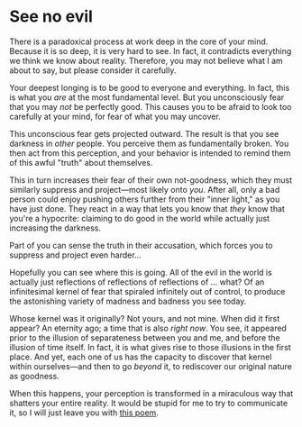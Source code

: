 # See no evil

There is a paradoxical process at work deep in the core of your mind. Because it is so deep, it is very hard to see. In fact, it contradicts everything we think we know about reality. Therefore, you may not believe what I am about to say, but please consider it carefully.

Your deepest longing is to be good to everyone and everything. In fact, this is what you _are_ at the most fundamental level. But you unconsciously fear that you may _not_ be perfectly good. This causes you to be afraid to look too carefully at your mind, for fear of what you may uncover.

This unconscious fear gets projected outward. The result is that you see darkness in _other_ people. You perceive them as fundamentally broken. You then act from this perception, and your behavior is intended to remind them of this awful "truth" about themselves.

This in turn increases their fear of their own not-goodness, which they must similarly suppress and project—most likely onto _you_. After all, only a bad person could enjoy pushing others further from their "inner light," as you have just done. They react in a way that lets you know that _they_ know that you're a hypocrite: claiming to do good in the world while actually just increasing the darkness.

Part of you can sense the truth in their accusation, which forces you to suppress and project even harder...

Hopefully you can see where this is going. All of the evil in the world is actually just reflections of reflections of reflections of ... what? Of an infinitesimal kernel of fear that spiraled infinitely out of control, to produce the astonishing variety of madness and badness you see today.

Whose kernel was it originally? Not yours, and not mine. When did it first appear? An eternity ago; a time that is also _right now_. You see, it appeared prior to the illusion of separateness between you and me, and before the illusion of time itself. In fact, it is what gives rise to those illusions in the first place. And yet, each one of us has the capacity to discover that kernel within ourselves—and then to go _beyond_ it, to rediscover our original nature as goodness.

When this happens, your perception is transformed in a miraculous way that shatters your entire reality. It would be stupid for me to try to communicate it, so I will just leave you with [this poem](https://plumvillage.org/articles/please-call-me-by-my-true-names-song-poem).